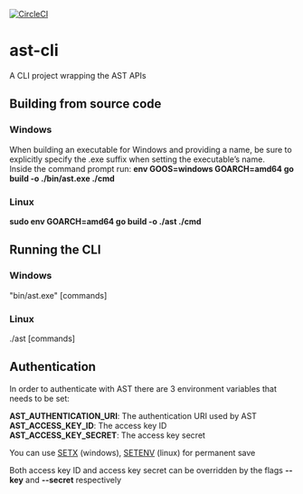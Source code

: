 [![CircleCI](https://circleci.com/gh/CheckmarxDev/ast-cli/tree/master.svg?style=svg&circle-token=32eeef7505db60c11294e63db64e70882bde83b0)](https://circleci.com/gh/CheckmarxDev/ast-cli/tree/master)
# ast-cli
A CLI project wrapping the AST APIs

## Building from source code
### Windows 
When building an executable for Windows and providing a name,  be sure to explicitly specify the .exe suffix when setting the executable’s name.  
Inside the command prompt run:
**env GOOS=windows GOARCH=amd64 go build -o ./bin/ast.exe ./cmd** 

### Linux
**sudo env GOARCH=amd64 go build -o ./ast ./cmd** 

## Running the CLI

### Windows
"bin/ast.exe" [commands]

### Linux
./ast [commands]

## Authentication
In order to authenticate with AST there are 3 environment variables that needs to be set:
    
**AST_AUTHENTICATION_URI**: The authentication URI used by AST  
**AST_ACCESS_KEY_ID**: The access key ID  
**AST_ACCESS_KEY_SECRET**: The access key secret

You can use [SETX](https://docs.microsoft.com/en-us/windows-server/administration/windows-commands/setx) (windows), [SETENV](https://www.computerhope.com/unix/usetenv.htm)  (linux) for permanent save     

Both access key ID and access key secret can be overridden by the flags **--key** and **--secret** respectively

